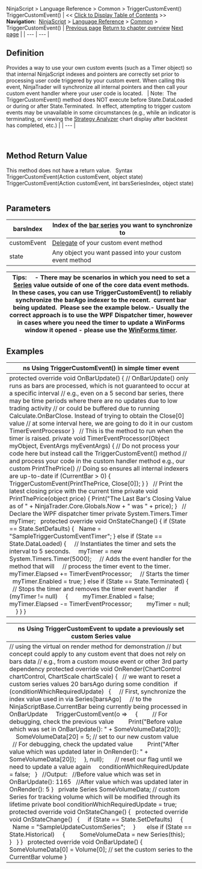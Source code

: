 ﻿
NinjaScript > Language Reference > Common > TriggerCustomEvent()
TriggerCustomEvent()
| << [Click to Display Table of Contents](triggercustomevent.md) >> **Navigation:**     [NinjaScript](ninjascript-1.md) > [Language Reference](language_reference_wip-1.md) > [Common](common-1.md) > TriggerCustomEvent() | [Previous page](name-1.md) [Return to chapter overview](common-1.md) [Next page](add_on-1.md) |
| --- | --- |
## Definition
Provides a way to use your own custom events (such as a Timer object) so that internal NinjaScript indexes and pointers are correctly set prior to processing user code triggered by your custom event. When calling this event, NinjaTrader will synchronize all internal pointers and then call your custom event handler where your user code is located. 
 
| Note:  The TriggerCustomEvent() method does NOT execute before State.DataLoaded or during or after State.Terminated.  In effect, attempting to trigger custom events may be unavailable in some circumstances (e.g., while an indicator is terminating, or viewing the [Strategy Analyzer](strategy_analyzer-1.md) chart display after backtest has completed, etc.) |
| --- |

 
## 
## Method Return Value
This method does not have a return value.
 
Syntax
TriggerCustomEvent(Action<object> customEvent, object state)
TriggerCustomEvent(Action<object> customEvent, int barsSeriesIndex, object state)
 
## Parameters
| barsIndex | Index of the [bar series](barsinprogress-1.md) you want to synchronize to |
| --- | --- |
| customEvent | [Delegate](http://msdn.microsoft.com/en-us/library/018hxwa8%28v=vs.110%29.aspx) of your custom event method |
| state | Any object you want passed into your custom event method |

| Tips:     - There may be scenarios in which you need to set a [Series<T>](seriest-1.md) value outside of one of the core data event methods.  In these cases, you can use TriggerCustomEvent() to reliably synchronize the barAgo indexer to the recent.  current bar being updated.  Please see the example below.- Usually the correct approach is to use the WPF Dispatcher timer, however in cases where you need the timer to update a WinForms window it opened - please use the [WinForms timer](https://docs.microsoft.com/en-us/dotnet/api/system.windows.forms.timer?view=netframework-4.7.2). |
| --- |

## Examples
| ns Using TriggerCustomEvent() in simple timer event |
| --- |
| protected override void OnBarUpdate() {  // OnBarUpdate() only runs as bars are processed, which is not guaranteed to occur at a specific interval  // e.g., even on a 5 second bar series, there may be time periods where there are no updates due to low trading activity  // or could be buffered due to running Calculate.OnBarClose. Instead of trying to obtain the Close[0] value  // at some interval here, we are going to do it in our custom TimerEventProcessor }   // This is the method to run when the timer is raised. private void TimerEventProcessor(Object myObject, EventArgs myEventArgs) {  // Do not process your code here but instead call the TriggerCustomEvent() method  // and process your code in the custom handler method e.g., our custom PrintThePrice()  // Doing so ensures all internal indexers are up-to-date  if (CurrentBar > 0)  {    TriggerCustomEvent(PrintThePrice, Close[0]);  } }   // Print the latest closing price with the current time private void PrintThePrice(object price) {  Print("The Last Bar's Closing Value as of " + NinjaTrader.Core.Globals.Now + " was " + price); }   // Declare the WPF dispatcher timer private System.Timers.Timer myTimer;   protected override void OnStateChange() {  if (State == State.SetDefaults)  {    Name = "SampleTriggerCustomEventTimer";  }  else if (State == State.DataLoaded)  {      // Instantiates the timer and sets the interval to 5 seconds.      myTimer = new System.Timers.Timer(5000);      // Adds the event handler for the method that will      // process the timer event to the timer.      myTimer.Elapsed += TimerEventProcessor;      // Starts the timer      myTimer.Enabled = true;  }  else if (State == State.Terminated)  {      // Stops the timer and removes the timer event handler      if (myTimer != null)      {          myTimer.Enabled = false;          myTimer.Elapsed -= TimerEventProcessor;          myTimer = null;      }  } } |

| ns Using TriggerCustomEvent to update a previously set custom Series<T> value |
| --- |
| // using the virtual on render method for demonstration // but concept could apply to any custom event that does not rely on bars data // e.g., from a custom mouse event or other 3rd party dependency protected override void OnRender(ChartControl chartControl, ChartScale chartScale) {    // we want to reset a custom series values 20 barsAgo during some condition    if (conditionWhichRequiredUpdate)    {      // First, synchronize the index value used in via Series[barsAgo]      // to the NinjaScriptBase.CurrentBar being currently being processed in OnBarUpdate      TriggerCustomEvent(o =>      {          // For debugging, check the previous value          Print("Before value which was set in OnBarUpdate(): " + SomeVolumeData[20]);            SomeVolumeData[20] = 5; // set to our new custom value            // For debugging, check the updated value          Print("After value which was updated later in OnRender(): " + SomeVolumeData[20]);      }, null);        // reset our flag until we need to update a value again      conditionWhichRequiredUpdate = false;    }    //Output:    //Before value which was set in OnBarUpdate(): 1165    //After value which was updated later in OnRender(): 5 }   private Series<double> SomeVolumeData; // custom Series for tracking volume which will be modified through its lifetime private bool conditionWhichRequiredUpdate = true;   protected override void OnStateChange() {    protected override void OnStateChange()    {      if (State == State.SetDefaults)      {          Name = "SampleUpdateCustomSeries";      }        else if (State == State.Historical)      {          SomeVolumeData = new Series<double>(this);      }    } }   protected override void OnBarUpdate() {    SomeVolumeData[0] = Volume[0]; // set the custom series to the CurrentBar volume } |

